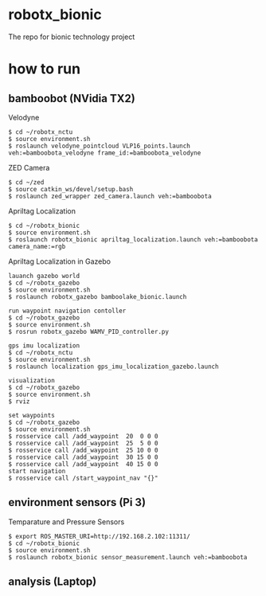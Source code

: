 # robotx_bionic
The repo for bionic technology project

# how to run 
##  bamboobot (NVidia TX2)
Velodyne
```
$ cd ~/robotx_nctu
$ source environment.sh
$ roslaunch velodyne_pointcloud VLP16_points.launch veh:=bamboobota_velodyne frame_id:=bamboobota_velodyne
```

ZED Camera
```
$ cd ~/zed
$ source catkin_ws/devel/setup.bash
$ roslaunch zed_wrapper zed_camera.launch veh:=bamboobota
```

Apriltag Localization 
```
$ cd ~/robotx_bionic
$ source environment.sh
$ roslaunch robotx_bionic apriltag_localization.launch veh:=bamboobota camera_name:=rgb
```

Apriltag Localization in Gazebo 
```
lauanch gazebo world
$ cd ~/robotx_gazebo
$ source environment.sh
$ roslaunch robotx_gazebo bamboolake_bionic.launch 

run waypoint navigation contoller
$ cd ~/robotx_gazebo
$ source environment.sh
$ rosrun robotx_gazebo WAMV_PID_controller.py

gps imu localization
$ cd ~/robotx_nctu
$ source environment.sh
$ roslaunch localization gps_imu_localization_gazebo.launch

visualization
$ cd ~/robotx_gazebo
$ source environment.sh
$ rviz

set waypoints
$ cd ~/robotx_gazebo
$ source environment.sh
$ rosservice call /add_waypoint  20  0 0 0
$ rosservice call /add_waypoint  25  5 0 0
$ rosservice call /add_waypoint  25 10 0 0
$ rosservice call /add_waypoint  30 15 0 0
$ rosservice call /add_waypoint  40 15 0 0
start navigation
$ rosservice call /start_waypoint_nav "{}"
```

##  environment sensors (Pi 3)
Temparature and Pressure Sensors
```
$ export ROS_MASTER_URI=http://192.168.2.102:11311/
$ cd ~/robotx_bionic
$ source environment.sh
$ roslaunch robotx_bionic sensor_measurement.launch veh:=bamboobota
```

##  analysis (Laptop)
